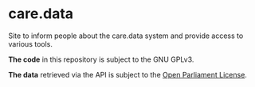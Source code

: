 care.data
=========

Site to inform people about the care.data system and provide access to various tools.

**The code** in this repository is subject to the GNU GPLv3.

**The data** retrieved via the API is subject to the [Open Parliament License](http://www.parliament.uk/site-information/copyright/open-parliament-licence/).
